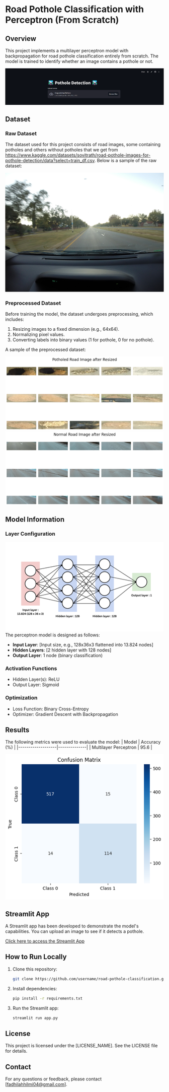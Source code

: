 # Road Pothole Classification with Perceptron (From Scratch)

## Overview
This project implements a multilayer perceptron model with backpropagation for road pothole classification entirely from scratch. The model is trained to identify whether an image contains a pothole or not.

![Streamlit App](streamlit-app.png)

## Dataset
### Raw Dataset
The dataset used for this project consists of road images, some containing potholes and others without potholes that we get from https://www.kaggle.com/datasets/sovitrath/road-pothole-images-for-pothole-detection/data?select=train_df.csv. Below is a sample of the raw dataset:

![Raw Dataset Sample](G0015965.jpeg)

### Preprocessed Dataset
Before training the model, the dataset undergoes preprocessing, which includes:
1. Resizing images to a fixed dimension (e.g., 64x64).
2. Normalizing pixel values.
3. Converting labels into binary values (1 for pothole, 0 for no pothole).

A sample of the preprocessed dataset:

![Preprocessed Dataset Sample 1](src/Potholed_sample.png)
![Preprocessed Dataset Sample 2](src/Normal_sample.png)

## Model Information
### Layer Configuration
![Multilayer Perceptron](layer.png)
The perceptron model is designed as follows:
- **Input Layer**: [Input size, e.g., 128x36x3 flattened into 13.824 nodes]
- **Hidden Layers**: [2 hidden layer with 128 nodes]
- **Output Layer**: 1 node (binary classification)

### Activation Functions
- Hidden Layer(s): ReLU
- Output Layer: Sigmoid

### Optimization
- Loss Function: Binary Cross-Entropy
- Optimizer: Gradient Descent with Backpropagation

## Results
The following metrics were used to evaluate the model:
| Model             | Accuracy (%) |
|-------------------|--------------|
| Multilayer Perceptron          | 95.6        |

![Metrics Visualization](src/confusion_matrix.png)

## Streamlit App
A Streamlit app has been developed to demonstrate the model's capabilities. You can upload an image to see if it detects a pothole.

[Click here to access the Streamlit App](https://pothole-detection-kel08.streamlit.app/)

## How to Run Locally
1. Clone this repository:
   ```bash
   git clone https://github.com/username/road-pothole-classification.git
   ```
2. Install dependencies:
   ```bash
   pip install -r requirements.txt
   ```
3. Run the Streamlit app:
   ```bash
   streamlit run app.py
   ```

## License
This project is licensed under the [LICENSE_NAME]. See the LICENSE file for details.

## Contact
For any questions or feedback, please contact [fadhilahhilmi04@gmail.com].